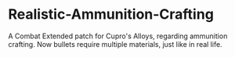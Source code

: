 # Realistic-Ammunition-Crafting
A Combat Extended patch for Cupro's Alloys, regarding ammunition crafting. Now bullets require multiple materials, just like in real life.
